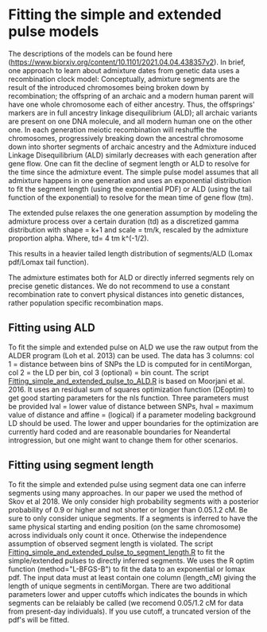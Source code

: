 # Fitting the simple and extended pulse models 
The descriptions of the models can be found here (https://www.biorxiv.org/content/10.1101/2021.04.04.438357v2). In brief, one approach to learn about admixture dates from genetic data uses a recombination clock model: Conceptually, admixture segments are the result of the introduced chromosomes being broken down by recombination; the offspring of an archaic and a modern human parent will have one whole chromosome each of either ancestry. Thus, the offsprings' markers are in full ancestry linkage disequilibrium (ALD); all archaic variants are present on one DNA molecule, and all modern human one on the other one. In each generation meiotic recombination will reshuffle the chromosomes, progressively breaking down the ancestral chromosome down into shorter segments of archaic ancestry and the Admixture induced Linkage Disequilibrium (ALD) similarly decreases with each generation after gene flow. One can fit the decline of segment length or ALD to resolve for the time since the admixture event. The simple pulse model assumes that all admixture happens in one generation and uses an exponential distribution to fit the segment length (using the exponential PDF) or ALD (using the tail function of the exponential) to resolve for the mean time of gene flow (tm). 

The extended pulse relaxes the one generation assumption by modeling the admixture process over a certain duration (td) as a discretized gamma distribution with shape = k+1 and scale = tm/k, rescaled by the admixture proportion alpha.
Where, td= 4 tm k^(-1/2). 

This results in a heavier tailed length distribution of segments/ALD (Lomax pdf/Lomax tail function). 

The admixture estimates both for ALD or directly inferred segments rely on precise genetic distances. We do not recommend to use a constant recombination rate to convert physical distances into genetic distances, rather population specific recombination maps.

## Fitting using ALD

To fit the simple and extended pulse on ALD we use the raw output from the ALDER program (Loh et al. 2013) can be used. The data has 3 columns: col 1 = distance between bins of SNPs the LD is computed for in centiMorgan, col 2 = the LD per bin, col 3 (optional) = bin count.
The script [Fitting_simple_and_extended_pulse_to_ALD.R](Extended_Admixture_Pulse_inferrence/Fitting_simple_and_extended_pulse_to_ALD.R) is based on Moorjani et al. 2016. It uses an residual sum of squares optimization function (DEoptim) to get good starting parameters for the nls function. Three parameters must be provided lval = lower value of distance between SNPs, hval = maximum value of distance and 
affine = (logical) if a parameter modeling background LD should be used. The lower and upper boundaries for the optimization are currently hard coded and are reasonable boundaries for Neandertal introgression, but one might want to change them for other scenarios.

## Fitting using segment length

To fit the simple and extended pulse using segment data one can inferre segments using many approaches. In our paper we used the method of Skov et al 2018. We only consider high probability segments with a posterior probability of 0.9 or higher and not shorter or longer than 0.05.1.2 cM. Be sure to only consider unique segments. If a segments is inferred to have the same physical starting and ending position (on the same chromosome) across individuals only count it once. Otherwise the independence assumption of observed segment length is violated. 
The script [Fitting_simple_and_extended_pulse_to_segment_length.R](Extended_Admixture_Pulse_inferrence/Fitting_simple_and_extended_pulse_to_segment_length.R) to fit the simple/extended pulses to directly inferred segments. We uses the R optim function (method="L-BFGS-B") to fit the data to an exponential or lomax pdf. The input data must at least contain one column (length_cM) giving the length of unique segments in centiMorgan. There are two additional parameters lower and upper cutoffs which indicates the bounds in which segments can be relaiably be called (we recomend 0.05/1.2 cM for data from present-day individuals). If you use cutoff, a truncated version of the pdf's will be fitted.

